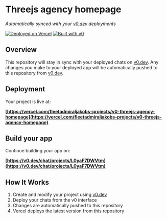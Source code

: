 # Threejs agency homepage

*Automatically synced with your [v0.dev](https://v0.dev) deployments*

[![Deployed on Vercel](https://img.shields.io/badge/Deployed%20on-Vercel-black?style=for-the-badge&logo=vercel)](https://vercel.com/fleetadmiraljakobs-projects/v0-threejs-agency-homepage)
[![Built with v0](https://img.shields.io/badge/Built%20with-v0.dev-black?style=for-the-badge)](https://v0.dev/chat/projects/L0yaF7DWVtm)

## Overview

This repository will stay in sync with your deployed chats on [v0.dev](https://v0.dev).
Any changes you make to your deployed app will be automatically pushed to this repository from [v0.dev](https://v0.dev).

## Deployment

Your project is live at:

**[https://vercel.com/fleetadmiraljakobs-projects/v0-threejs-agency-homepage](https://vercel.com/fleetadmiraljakobs-projects/v0-threejs-agency-homepage)**

## Build your app

Continue building your app on:

**[https://v0.dev/chat/projects/L0yaF7DWVtm](https://v0.dev/chat/projects/L0yaF7DWVtm)**

## How It Works

1. Create and modify your project using [v0.dev](https://v0.dev)
2. Deploy your chats from the v0 interface
3. Changes are automatically pushed to this repository
4. Vercel deploys the latest version from this repository
